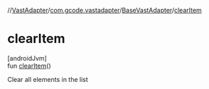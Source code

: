 //[VastAdapter](../../../index.md)/[com.gcode.vastadapter](../index.md)/[BaseVastAdapter](index.md)/[clearItem](clear-item.md)

# clearItem

[androidJvm]\
fun [clearItem](clear-item.md)()

Clear all elements in the list
